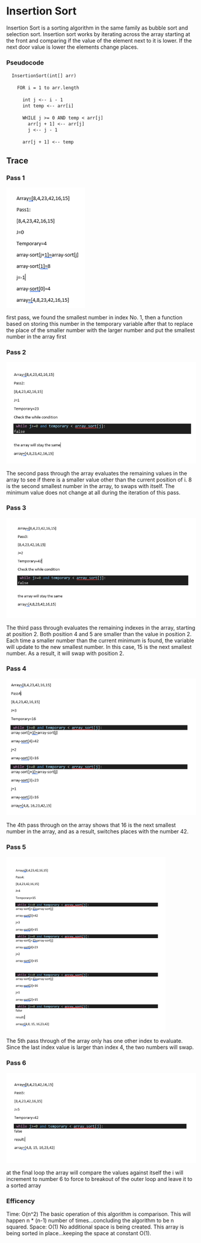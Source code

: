 # Insertion Sort

Insertion Sort is a sorting algorithm in the same family as bubble sort and selection sort. Insertion sort works by iterating across the array starting at the front and comparing if the value of the element next to it is lower. If the next door value is lower the elements change places.

### Pseudocode
```
  InsertionSort(int[] arr)

    FOR i = 1 to arr.length

      int j <-- i - 1
      int temp <-- arr[i]

      WHILE j >= 0 AND temp < arr[j]
        arr[j + 1] <-- arr[j]
        j <-- j - 1

      arr[j + 1] <-- temp
```


## Trace

### Pass 1
![Pass 1](./img/pass1.PNG)

first pass, we found the smallest number in index No. 1, then a function based on storing this number in the temporary variable after that to replace the place of the smaller number with the larger number and put the smallest number in the array first

### Pass 2
![Pass 2](./img/pass2.PNG)


The second pass through the array evaluates the remaining values in the array to see if there is a smaller value other than the current position of i. 8 is the second smallest number in the array, to swaps with itself. The minimum value does not change at all during the iteration of this pass.


### Pass 3
![Pass 3](./img/pass3.PNG)


The third pass through evaluates the remaining indexes in the array, starting at position 2. Both position 4 and 5 are smaller than the value in position 2. Each time a smaller number than the current minimum is found, the variable will update to the new smallest number. In this case, 15 is the next smallest number. As a result, it will swap with position 2.

### Pass 4
![Pass 4](./img/pass4.PNG)


The 4th pass through on the array shows  that 16 is the next smallest number in the array, and as a result, switches places with the number 42.

### Pass 5
![Pass 5](./img/pass5.PNG)


The 5th pass through of the array only has one other index to evaluate. Since the last index value is larger than index 4, the two numbers  will swap.


### Pass 6
![Pass 6](./img/pass6.PNG)

at the final loop the array will compare the values against itself
the  i will increment to number 6 to force to breakout of the outer loop  and leave it to a sorted array 

### Efficency

  Time: O(n^2)
      The basic operation of this algorithm is comparison. This will happen n * (n-1) number of times…concluding the algorithm to be n squared.
  Space: O(1)
      No additional space is being created. This array is being sorted in place…keeping the space at constant O(1).